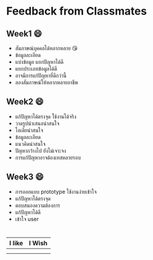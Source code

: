 # Feedback from Classmates

## Week1 :smile:
- สัมภาษณ์บุคคลได้หลากหลาย     😘
- ข้อมูลละเอียด
- แบ่งข้อมูล แยกปัญหาได้ดี
- แยกประเภทข้อมูลได้ดี
- อาจมีการแก้ปัญหาที่ดีกว่านี้
- ลองสัมภาษณ์ให้หลากหลายอาชีพ

## Week2 :smile:
- แก้ปัญหาได้ตรงจุด ใช้งานได้จริง
- วาดรูปนำเสนอน่าสนใจ
- ไอเดียน่าสนใจ
- ข้อมูลละเอียด
- แนวคิดน่าสนใจ
- ปัญหากว้างไป ยังไม่เจาะจง
- การแก้ปัญหาอาจต้องเทสหลายรอบ

## Week3 :smile:
- การออกแบบ prototype ใช้งานง่ายเข้าใจ
- แก้ปัญหาได้ตรงจุด
- ตอบสนองความต้องการ
- แก้ปัญหาได้ดี
- เข้าใจ user

#

| I like | I Wish | 
| --------- | ---------- |
| | | 
| | | 
 

